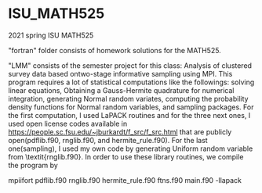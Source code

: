 # ISU_MATH525
 2021 spring ISU MATH525
 
"fortran" folder consists of homework solutions for the MATH525.

"LMM" consists of the semester project for this class: Analysis of clustered survey data based ontwo-stage informative sampling using MPI. This program requires a lot of statistical computations like the followings: solving linear equations, Obtaining a Gauss-Hermite quadrature for numerical integration, generating Normal random variates, computing the probability density functions for Normal random variables, and sampling packages. For the first computation, I used LaPACK routines and for the three next ones, I used open license codes available in https://people.sc.fsu.edu/~jburkardt/f_src/f_src.html that are publicly open(pdflib.f90,  rnglib.f90, and hermite\_rule.f90). For the last one(sampling), I used my own code by generating Uniform random variable from \textit{rnglib.f90}. In order to use these library routines, we compile the program by

mpiifort pdflib.f90 rnglib.f90 hermite_rule.f90 
ftns.f90 main.f90 -llapack
